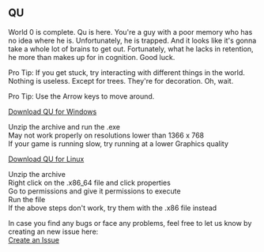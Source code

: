 ## QU

World 0 is complete. Qu is here. You're a guy with a poor memory who has no idea where he is. Unfortunately, he is trapped. And it looks like it's gonna take a whole lot of brains to get out. Fortunately, what he lacks in retention, he more than makes up for in cognition.
Good luck.

Pro Tip: If you get stuck, try interacting with different things in the world. Nothing is useless. Except for trees. They're for decoration. Oh, wait.

Pro Tip: Use the Arrow keys to move around.

[Download QU for Windows](https://github.com/thehamzarocks/QU/releases/download/v1.0.0/QU.Windows.zip)

Unzip the archive and run the .exe  
May not work properly on resolutions lower than 1366 x 768  
If your game is running slow, try running at a lower Graphics quality  

[Download QU for Linux](https://github.com/thehamzarocks/QU/releases/download/v1.0.0/QU.Linux.zip)

Unzip the archive  
Right click on the .x86_64 file and click properties  
Go to permissions and give it permissions to execute  
Run the file  
If the above steps don't work, try them with the .x86 file instead  

In case you find any bugs or face any problems, feel free to let us know by creating an new issue here:  
[Create an Issue](https://github.com/thehamzarocks/QU/issues)
